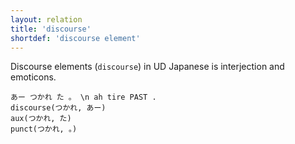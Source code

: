 ```yaml
---
layout: relation
title: 'discourse'
shortdef: 'discourse element'
---
```


Discourse elements (`discourse`) in UD Japanese is interjection and emoticons.

~~~ sdparse
あー つかれ た 。 \n ah tire PAST .
discourse(つかれ, あー)
aux(つかれ, た)
punct(つかれ, 。)
~~~
<!-- Interlanguage links updated Út zář 29 20:31:51 CEST 2020 -->
